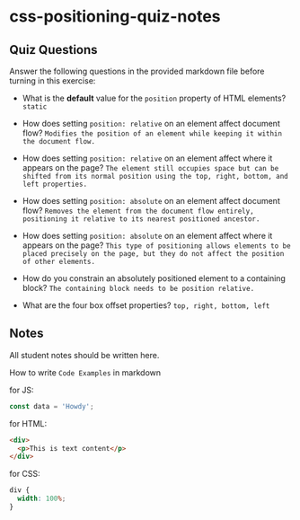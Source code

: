 # css-positioning-quiz-notes

## Quiz Questions

Answer the following questions in the provided markdown file before turning in this exercise:

- What is the **default** value for the `position` property of HTML elements?
  `static`

- How does setting `position: relative` on an element affect document flow?
  `Modifies the position of an element while keeping it within the document flow.`

- How does setting `position: relative` on an element affect where it appears on the page?
  `The element still occupies space but can be shifted from its normal position using the top, right, bottom, and left properties.`

- How does setting `position: absolute` on an element affect document flow?
  `Removes the element from the document flow entirely, positioning it relative to its nearest positioned ancestor.`

- How does setting `position: absolute` on an element affect where it appears on the page?
  `This type of positioning allows elements to be placed precisely on the page, but they do not affect the position of other elements.`

- How do you constrain an absolutely positioned element to a containing block?
  `The containing block needs to be position relative.`

- What are the four box offset properties?
  `top, right, bottom, left`

## Notes

All student notes should be written here.

How to write `Code Examples` in markdown

for JS:

```javascript
const data = 'Howdy';
```

for HTML:

```html
<div>
  <p>This is text content</p>
</div>
```

for CSS:

```css
div {
  width: 100%;
}
```
